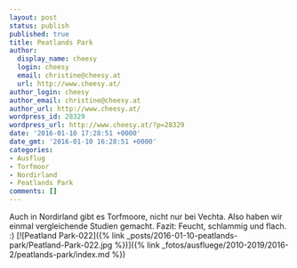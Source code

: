 ```yaml
---
layout: post
status: publish
published: true
title: Peatlands Park
author:
  display_name: cheesy
  login: cheesy
  email: christine@cheesy.at
  url: http://www.cheesy.at/
author_login: cheesy
author_email: christine@cheesy.at
author_url: http://www.cheesy.at/
wordpress_id: 28329
wordpress_url: http://www.cheesy.at/?p=28329
date: '2016-01-10 17:28:51 +0000'
date_gmt: '2016-01-10 16:28:51 +0000'
categories:
- Ausflug
- Torfmoor
- Nordirland
- Peatlands Park
comments: []
---
```

Auch in Nordirland gibt es Torfmoore, nicht nur bei Vechta. Also haben wir einmal vergleichende Studien gemacht. Fazit: Feucht, schlammig und flach. :)
[![Peatland Park-022]({% link _posts/2016-01-10-peatlands-park/Peatland-Park-022.jpg %})]({% link _fotos/ausfluege/2010-2019/2016-2/peatlands-park/index.md %})
